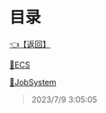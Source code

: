 # 目录  


[👈【返回】](/--目录--/Unity笔记/--目录--Unity笔记)  


[📜ECS](/Unity笔记/DOTS/ECS)  

[📜JobSystem](/Unity笔记/DOTS/JobSystem)  







> 2023/7/9 3:05:05
